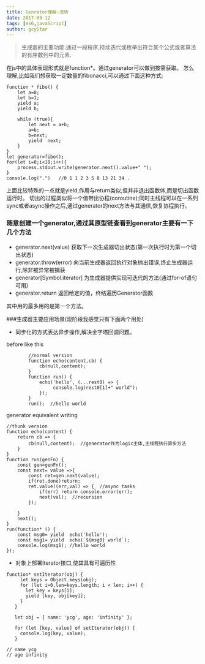 ```yaml
---
title: Genrator理解-浅析
date: 2017-03-12
tags: [es6,javaScript]
author: gcyStar
---
```

> 生成器的主要功能:通过一段程序,持续迭代或枚举出符合某个公式或者算法的有序数列中的元素.

在js中的具体表现形式就是function*。通过generator可以做到按需获取。
怎么理解,比如我们想获取一定数量的fibonacci,可以通过下面这种方式;
```
function * fibo() {
    let a=0;
    let b=1;
    yield a;
    yield b;

    while (true){
        let next = a+b;
        a=b;
        b=next;
        yield  next;
    }
}
let generator=fibo();
for(let i=0;i<10;i++){
    process.stdout.write(generator.next().value+" ");
}
console.log(".")   //0 1 1 2 3 5 8 13 21 34 .
```
上面比较特殊的一点就是yield,作用与return类似,但并非退出函数体,而是切出函数运行时。
切出的过程类似将一个值带出协程(coroutine);同时主线程可以在一系列sync或者async操作之后,通过generator的next方法与其通信,恢复协程执行。

### 随意创建一个generator,通过其原型链查看到generator主要有一下几个方法

 * generator.next(value) 获取下一次生成器切出状态(第一次执行时为第一个切出状态)
 * generator.throw(error) 向当前生成器返回执行对象抛出错误,终止生成器运行,除非被异常被捕获
 * generator[Symbol.iterator] 为生成器提供实现可迭代的方法(通过for-of语句可用)
 * generator.return 返回给定的值，终结遍历Generator函数
 
其中用的最多用的是第一个方法。
 
###生成器主要应用场景(现阶段我感觉只有下面两个用处)
 
 * 同步化的方式表达异步操作,解决金字塔回调问题。
 
before like this
```
        //normal version
        function echo(content,cb) {
            cb(null,content);
        }
        function run() {
            echo('hello', (...rest0) => {
                 console.log(rest0[1]+" world");
            });
        }
        run();  //hello world
```

generator equivalent writing
```
//thunk version
function echo(content) {
    return cb => {
        cb(null,content);  //generator作为logic主体,主线程执行异步方法
    }
}
function run(genFn) {
    const gen=genFn();
    const next= value =>{
        const ret=gen.next(value);
        if(ret.done)return;
        ret.value((err,val) => {  //async tasks
            if(err) return console.error(err);
            next(val);  //recursion
        });

    }
    next();
}
run(function* () {
    const msg0= yield  echo('hello');
    const msg1= yield  echo(`${msg0} world`);
    console.log(msg1); //hello world
});
```

 * 对象上部署Iterator接口,使其具有可遍历性
```
function* setIterator(obj) {
     let keys = Object.keys(obj);
     for (let i=0,len=keys.length; i < len; i++) {
       let key = keys[i];
       yield [key, obj[key]];
     }
   }

   let obj = { name: 'ycg', age: 'infinity' };

   for (let [key, value] of setIterator(obj)) {
     console.log(key, value);
   }

// name ycg
// age infinity
```
 
 
 
 
 
 
 
 
 
 
 
 